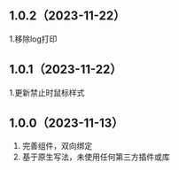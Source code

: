 ## 1.0.2（2023-11-22）
1.移除log打印
## 1.0.1（2023-11-22）
1.更新禁止时鼠标样式
## 1.0.0（2023-11-13）
1. 完善组件，双向绑定
2. 基于原生写法，未使用任何第三方插件或库
